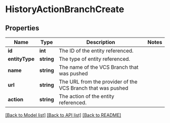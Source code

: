 # HistoryActionBranchCreate

## Properties
Name | Type | Description | Notes
------------ | ------------- | ------------- | -------------
**id** | **int** | The ID of the entity referenced. | 
**entityType** | **string** | The type of entity referenced. | 
**name** | **string** | The name of the VCS Branch that was pushed | 
**url** | **string** | The URL from the provider of the VCS Branch that was pushed | 
**action** | **string** | The action of the entity referenced. | 

[[Back to Model list]](../../README.md#documentation-for-models) [[Back to API list]](../../README.md#documentation-for-api-endpoints) [[Back to README]](../../README.md)

